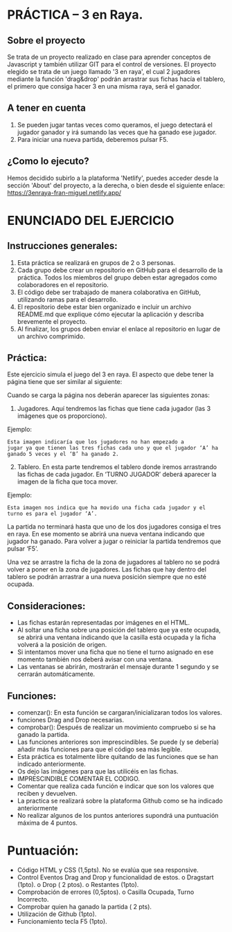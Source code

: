 # PRÁCTICA – 3 en Raya.

## Sobre el proyecto
Se trata de un proyecto realizado en clase para aprender conceptos de Javascript y también utilizar GIT para el control de versiones. El proyecto elegido se trata de un juego llamado '3 en raya', el cual 2 jugadores mediante la función 'drag&drop' podrán arrastrar sus fichas hacía el tablero, el primero que consiga hacer 3 en una misma raya, será el ganador.

## A tener en cuenta
1. Se pueden jugar tantas veces como queramos, el juego detectará el jugador ganador y irá sumando las veces que ha ganado ese jugador.
2. Para iniciar una nueva partida, deberemos pulsar F5. 

## ¿Como lo ejecuto?
Hemos decidido subirlo a la plataforma 'Netlify', puedes acceder desde la sección 'About' del proyecto, a la derecha, o bien desde el siguiente enlace:
https://3enraya-fran-miguel.netlify.app/

# ENUNCIADO DEL EJERCICIO
## Instrucciones generales:
1. Esta práctica se realizará en grupos de 2 o 3 personas.
2. Cada grupo debe crear un repositorio en GitHub para el desarrollo de
    la práctica. Todos los miembros del grupo deben estar agregados como
    colaboradores en el repositorio.
3. El código debe ser trabajado de manera colaborativa en GitHub,
    utilizando ramas para el desarrollo.
4. El repositorio debe estar bien organizado e incluir un archivo
    README.md que explique cómo ejecutar la aplicación y describa
    brevemente el proyecto.
5. Al finalizar, los grupos deben enviar el enlace al repositorio en lugar de
    un archivo comprimido.

## Práctica:

Este ejercicio simula el juego del 3 en raya. El aspecto que debe tener la
página tiene que ser similar al siguiente:


Cuando se carga la página nos deberán aparecer las siguientes zonas:

1. Jugadores. Aquí tendremos las fichas que tiene cada jugador (las 3
    imágenes que os proporciono).

Ejemplo:
```
Esta imagen indicaría que los jugadores no han empezado a
jugar ya que tienen las tres fichas cada uno y que el jugador ‘A’ ha
ganado 5 veces y el ‘B’ ha ganado 2.
```
2. Tablero. En esta parte tendremos el tablero donde iremos arrastrando
    las fichas de cada jugador. En ‘TURNO JUGADOR’ deberá aparecer la
    imagen de la ficha que toca mover.

Ejemplo: 
```
Esta imagen nos indica que ha movido una ficha cada jugador y el
turno es para el jugador ‘A’.
```

La partida no terminará hasta que uno de los dos jugadores consiga el tres en
raya. En ese momento se abrirá una nueva ventana indicando que jugador ha
ganado. Para volver a jugar o reiniciar la partida tendremos que pulsar ‘F5’.

Una vez se arrastre la ficha de la zona de jugadores al tablero no se podrá
volver a poner en la zona de jugadores. Las fichas que hay dentro del tablero
se podrán arrastrar a una nueva posición siempre que no esté ocupada.

## Consideraciones:
- Las fichas estarán representadas por imágenes en el HTML.
- Al soltar una ficha sobre una posición del tablero que ya este ocupada,
    se abrirá una ventana indicando que la casilla está ocupada y la ficha
    volverá a la posición de origen.
- Si intentamos mover una ficha que no tiene el turno asignado en ese
    momento también nos deberá avisar con una ventana.
- Las ventanas se abrirán, mostrarán el mensaje durante 1 segundo y se
    cerrarán automáticamente.

## Funciones:
- comenzar(): En esta función se cargaran/inicializaran todos los
    valores.
- funciones Drag and Drop necesarias.
- comprobar(): Después de realizar un movimiento compruebo si se ha
    ganado la partida.
- Las funciones anteriores son imprescindibles. Se puede (y se debería)
    añadir más funciones para que el código sea más legible.
- Esta práctica es totalmente libre quitando de las funciones que se
    han indicado anteriormente.
- Os dejo las imágenes para que las utilicéis en las fichas.
- IMPRESCINDIBLE COMENTAR EL CODIGO.
- Comentar que realiza cada función e indicar que son los valores
    que reciben y devuelven.
- La practica se realizará sobre la plataforma Github como se ha
    indicado anteriormente
- No realizar algunos de los puntos anteriores supondrá una
    puntuación máxima de 4 puntos.

# Puntuación:
- Código HTML y CSS (1,5pts). No se evalúa que sea responsive.
- Control Eventos Drag and Drop y funcionalidad de estos.
    o Dragstart (1pto).
    o Drop ( 2 ptos).
    o Restantes (1pto).
- Comprobación de errores (0,5ptos).
    o Casilla Ocupada, Turno Incorrecto.
- Comprobar quien ha ganado la partida ( 2 pts).
- Utilización de Github (1pto).
- Funcionamiento tecla F5 (1pto).


